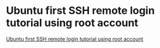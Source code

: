 # Ubuntu first SSH remote login tutorial using root account
[Ubuntu first SSH remote login tutorial using root account](https://aiwithcloud.com/2022/09/15/ubuntu_first_ssh_remote_login_tutorial_using_root_account/)